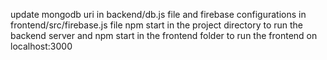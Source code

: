 update mongodb uri in backend/db.js file and firebase configurations in frontend/src/firebase.js file 
npm start in the project directory to run the backend server and npm start in the frontend folder to run the frontend on localhost:3000

